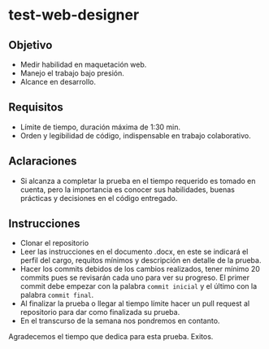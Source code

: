 # test-web-designer

## Objetivo
* Medir habilidad en maquetación web.
* Manejo el trabajo bajo presión.
* Alcance en desarrollo.

## Requisitos
* Límite de tiempo, duración máxima de 1:30 min.
* Orden y legibilidad de código, indispensable en trabajo colaborativo.

## Aclaraciones
* Si alcanza a completar la prueba en el tiempo requerido es tomado en cuenta, pero la importancia es conocer sus habilidades, buenas prácticas y decisiones en el código entregado.

## Instrucciones
* Clonar el repositorio
* Leer las instrucciones en el documento .docx, en este se indicará el perfil del cargo, requitos mínimos y descripción en detalle de la prueba.
* Hacer los commits debidos de los cambios realizados, tener mínimo 20 commits pues se revisarán cada uno para ver su progreso. El primer commit debe empezar con la palabra `commit inicial` y el último con la palabra `commit final`.
* Al finalizar la prueba o llegar al tiempo límite hacer un pull request al repositorio para dar como finalizada su prueba.
* En el transcurso de la semana nos pondremos en contanto.


Agradecemos el tiempo que dedica para esta prueba.
Exitos.
